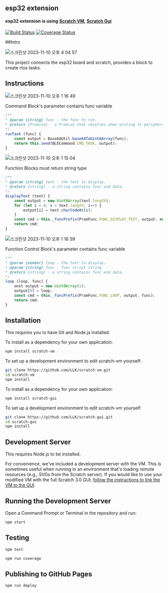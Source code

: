 ## esp32 extension

#### esp32 extension is using [Scratch VM](https://github.com/scratchfoundation/scratch-vm), [Scratch Gui](https://github.com/scratchfoundation/scratch-gui)

[![Build Status](https://travis-ci.org/LLK/scratch-vm.svg?branch=develop)](https://travis-ci.org/LLK/scratch-vm)
[![Coverage Status](https://coveralls.io/repos/github/LLK/scratch-vm/badge.svg?branch=develop)](https://coveralls.io/github/LLK/scratch-vm?branch=develop)

##Intro

![스크린샷 2023-11-10 오후 4 04 57](https://github.com/2023-Education-Board-Project/.github/assets/69339846/b8b04a4b-1d47-40ab-bb7b-3f239693cfa9)

This project connects the esp32 board and scratch, provides a block to create rtos tasks.

## Instructions

![스크린샷 2023-11-10 오후 1 16 49](https://github.com/2023-Education-Board-Project/.github/assets/69339846/1994296f-6eed-45f1-b9c8-31385e3cee9a)

Command Block's parameter contains func variable

```javascript
/**
* @param {string} func - the func to run.
* @return {Promise} - a Promise that resolves when writing to peripheral.
*/
runTask (func) {
    const output = Base64Util.base64ToUint8Array(func);
    return this.send(BLECommand.CMD_TASK, output);
}
```

![스크린샷 2023-11-10 오후 1 15 04](https://github.com/2023-Education-Board-Project/.github/assets/69339846/133e95c9-ea90-4c12-aaf2-2c4bf23bd2bd)

Function Blocks must return string type

```javascript
/**
* @param {string} text - the text to display.
* @return {string} - a string contains func and data.
*/
displayText (text) {
    const output = new Uint8Array(text.length);
    for (let i = 0; i < text.length; i++) {
        output[i] = text.charCodeAt(i);
    }
    const cmd = this._funcPrefix(PramFunc.FUNC_DISPLAY_TEXT, output, null);
    return cmd;
}
```

![스크린샷 2023-11-10 오후 1 16 59](https://github.com/2023-Education-Board-Project/.github/assets/69339846/5406cd0a-6b56-447f-a33a-8263c26e27c9)

Function Control Block's parameter contains func variable 
```javascript
/**
* @param {number} loop - the text to display.
* @param {string} func - func script string
* @return {string} - a string contains func and data.
*/
loop (loop, func) {
    onst output = new Uint8Array(1);
    output[0] = loop;
    const cmd = this._funcPrefix(PramFunc.FUNC_LOOP, output, func);
    return cmd;
}
```

## Installation
This requires you to have Git and Node.js installed.

To install as a dependency for your own application:
```bash
npm install scratch-vm
```
To set up a development environment to edit scratch-vm yourself:
```bash
git clone https://github.com/LLK/scratch-vm.git
cd scratch-vm
npm install
```
To install as a dependency for your own application:
```bash
npm install scratch-gui
```
To set up a development environment to edit scratch-vm yourself:
```bash
git clone https://github.com/LLK/scratch-gui.git
cd scratch-gui
npm install
```

## Development Server
This requires Node.js to be installed.

For convenience, we've included a development server with the VM. This is sometimes useful when running in an environment that's loading remote resources (e.g., SVGs from the Scratch server). If you would like to use your modified VM with the full Scratch 3.0 GUI, [follow the instructions to link the VM to the GUI](https://github.com/LLK/scratch-gui/wiki/Getting-Started).

## Running the Development Server
Open a Command Prompt or Terminal in the repository and run:
```bash
npm start
```

## Testing
```bash
npm test
```

```bash
npm run coverage
```

## Publishing to GitHub Pages
```bash
npm run deploy
```
